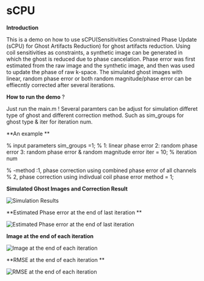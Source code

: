 # sCPU
**Introduction**

This is a demo on how to use sCPU(Sensitivities Constrained Phase Update (sCPU) for Ghost Artifacts Reduction) for ghost artifacts reduction.
Using coil sensitivities as constraints, a synthetic image can be generated in which the ghost is reduced due to phase cancelation. Phase error was first estimated from the raw image and the synthetic image, 
and then was used to update the phase of raw k-space. The simulated ghost images with linear, random phase error or both random magnitude/phase error can be effiecntly corrected after several iterations.


**How to run the demo** ?

Just run the main.m !
Several paramters can be adjust for simulation differet type of ghost and different correction method. Such as sim_groups for ghost type & iter for iteration num.


**An example **

% input parameters
sim_groups =1; % 1: linear phase error  2: random phase error 3: random phase error & random magnitude error
iter = 10; % iteration num

%     -method                       :1, phase correction using combined phase error of all channels
%                                            2, phase correction using indivdual coil phase error
method = 1;

**Simulated Ghost Images and Correction Result**

![](/concher009/MRI/tree/master/sCPU/CorrectionResults.png "Simulation Results")

**Estimated Phase error at the end of last iteration **

![](/concher009/MRI/tree/master/sCPU/PhaseErr.png "Estimated Phase error at the end of last iteration ")

**Image at the end of each iteration** 

![](/concher009/MRI/tree/master/sCPU/Iterations.png "Image at the end of each iteration ")

**RMSE at the end of each iteration **

![](/concher009/MRI/tree/master/sCPU/RMSE.png "RMSE at the end of each iteration ")